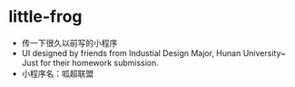 # little-frog
- 传一下很久以前写的小程序
- UI designed by friends from Industial Design Major, Hunan University~ Just for their homework submission.
- 小程序名：呱超联盟
